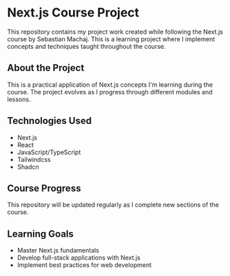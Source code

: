 # Next.js Course Project

This repository contains my project work created while following the Next.js course by Sebastian Machaj. This is a learning project where I implement concepts and techniques taught throughout the course.

## About the Project

This is a practical application of Next.js concepts I'm learning during the course. The project evolves as I progress through different modules and lessons.

## Technologies Used

-   Next.js
-   React
-   JavaScript/TypeScript
-   Tailwindcss
-   Shadcn

## Course Progress

This repository will be updated regularly as I complete new sections of the course.

## Learning Goals

-   Master Next.js fundamentals
-   Develop full-stack applications with Next.js
-   Implement best practices for web development
